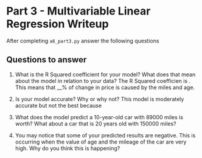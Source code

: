 # Part 3 - Multivariable Linear Regression Writeup

After completing `a6_part3.py` answer the following questions

## Questions to answer

1. What is the R Squared coefficient for your model? What does that mean about the model in relation to your data?
The R Squared coefficien is . This means that __% of change in price is caused by the miles and age. 

2. Is your model accurate? Why or why not?
This model is moderately accurate but not the best because 

3. What does the model predict a 10-year-old car with 89000 miles is worth? What about a car that is 20 years old with 150000 miles?


4. You may notice that some of your predicted results are negative. This is occurring when the value of age and the mileage of the car are very high. Why do you think this is happening?